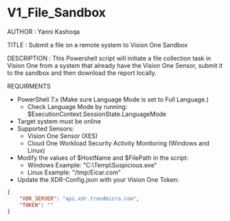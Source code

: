 # V1_File_Sandbox


AUTHOR		: Yanni Kashoqa

TITLE		: Submit a file on a remote system to Vision One Sandbox 

DESCRIPTION	: This Powershell script will initiate a file collection task in Vision One from a system that already have the Vision One Sensor, submit it to the sandbox and then download the report locally.

REQUIRMENTS
- PowerShell 7.x (Make sure Language Mode is set to Full Language.) 
    - Check Language Mode by running:  $ExecutionContext.SessionState.LanguageMode
- Target system must be online
- Supported Sensors:  
    - Vision One Sensor (XES)
    - Cloud One Workload Security Activity Monitoring (Windows and Linux)
- Modify the values of $HostName and $FilePath in the script:
    - Windows Example: "C:\Temp\Suspicious.exe"
    - Linux Example: "/tmp/Eicar.com"     
- Update the XDR-Config.json with your Vision One Token:

~~~~JSON
{
    "XDR_SERVER": "api.xdr.trendmicro.com",
    "TOKEN": ""
}
~~~~
